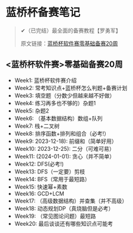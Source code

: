 # 蓝桥杯备赛笔记

> ✔（已完结）最全面的备赛教程【罗勇军】
>
> 原文链接：[蓝桥杯软件赛零基础备赛20周](http://t.csdnimg.cn/nL7tY)



## <蓝桥杯软件赛>零基础备赛20周

- Week1: 蓝桥杯软件赛介绍
- Week2: 常考知识点+蓝桥杯怎么判题+备赛计划
- Week3: 填空题（分数少但越来越不好做）
- Week4: 练习再多也不够的）杂题1
- Week5: 杂题2
- Week6: （基本数据结构）数组+队列
- Week7: 栈+二叉树
- Week8: 排序函数+排列和组合（必考!）
- Week9: 2023-12-18): 前缀和（简单好用）
- Week10: 2023-12-25): 二分（可难可易）
- Week11: (2024-01-01): 贪心（并不简单）
- Week12: DFS(必考!)
- Week13: DFS（一定要）剪枝
- Week14: BFS（常用于最短路）
- Week15: 快速幂+素数
- Week16: GCD+LCM
- Week17: （高级数据结构）并查集（并不高级）
- Week18: 动态规划DP（真烧脑但是必考）
- Week19: （常见图论问题）最短路
- Week20: 最后谈谈还有哪些知识点可能考

